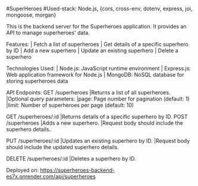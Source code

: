 #SuperHeroes
#Used-stack: Node.js, {cors, cross-env, dotenv, express, joi, mongoose, morgan}

This is the backend server for the Superheroes application. It provides an API to manage superheroes' data.

Features:
| Fetch a list of superheroes
| Get details of a specific superhero by ID
| Add a new superhero
| Update an existing superhero
| Delete a superhero

Technologies Used:
| Node.js: JavaScript runtime environment
| Express.js: Web application framework for Node.js
| MongoDB: NoSQL database for storing superheroes data

API Endpoints:
GET /superheroes
|Returns a list of all superheroes.
|Optional query parameters:
  |page: Page number for pagination (default: 1)
  |limit: Number of superheroes per page (default: 10)

GET /superheroes/:id
|Returns details of a specific superhero by ID.
POST /superheroes
|Adds a new superhero.
|Request body should include the superhero details.

PUT /superheroes/:id
|Updates an existing superhero by ID.
|Request body should include the updated superhero details.

DELETE /superheroes/:id
|Deletes a superhero by ID.


Deployed on: https://superheroes-backend-es7x.onrender.com/api/superheroes
